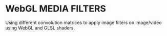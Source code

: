 # WebGL MEDIA FILTERS

Using different convolution matrices to apply image filters on image/video using WebGL and GLSL shaders.
